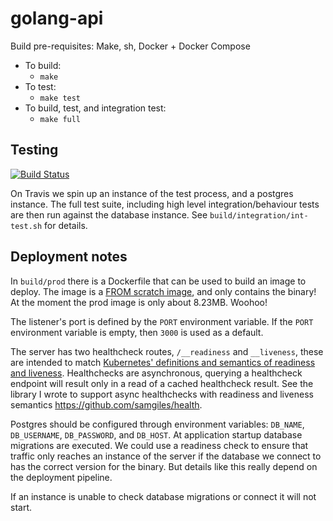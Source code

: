 # golang-api

Build pre-requisites: Make, sh, Docker + Docker Compose

- To build:
    - `make`
- To test:
    - `make test`
- To build, test, and integration test:
    - `make full`

## Testing

[![Build Status](https://travis-ci.com/samgiles/golang-api.svg?branch=master)](https://travis-ci.com/samgiles/golang-api)

On Travis we spin up an instance of the test process, and a postgres instance.
The full test suite, including high level integration/behaviour tests are then
run against the database instance.
See `build/integration/int-test.sh` for details.  

## Deployment notes

In `build/prod` there is a Dockerfile that can be used to build an image to
deploy.  The image is a [FROM scratch image](https://hub.docker.com/_/scratch/  ), and only contains the binary!
At the moment the prod image is only about 8.23MB. Woohoo!

The listener's port is defined by the `PORT` environment variable.  If the
`PORT` environment variable is empty, then `3000` is used as a default.

The server has two healthcheck routes, `/__readiness` and `__liveness`, these
are intended to match [Kubernetes' definitions and semantics of readiness and
liveness](https://kubernetes.io/docs/tasks/configure-pod-container/configure-liveness-readiness-probes/). Healthchecks are asynchronous, querying a healthcheck endpoint will
result only in a read of a cached healthcheck result. See the library I wrote to support async healthchecks with readiness and liveness semantics https://github.com/samgiles/health.

Postgres should be configured through environment variables: `DB_NAME`,
`DB_USERNAME`, `DB_PASSWORD`, and `DB_HOST`.  At application startup database
migrations are executed. We could use a readiness check to ensure that traffic
only reaches an instance of the server if the database we connect to has the
correct version for the binary. But details like this really depend on the
deployment pipeline.

If an instance is unable to check database migrations or connect it will not start.
